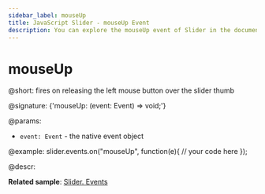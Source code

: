 ```yaml
---
sidebar_label: mouseUp
title: JavaScript Slider - mouseUp Event 
description: You can explore the mouseUp event of Slider in the documentation of the DHTMLX JavaScript UI library. Browse developer guides and API reference, try out code examples and live demos, and download a free 30-day evaluation version of DHTMLX Suite.
---
```


# mouseUp

@short: fires on releasing the left mouse button over the slider thumb

@signature: {'mouseUp: (event: Event) => void;'}

@params:
- `event: Event` - the native event object

@example:
slider.events.on("mouseUp", function(e){
    // your code here
});

@descr:

**Related sample**: [Slider. Events](https://snippet.dhtmlx.com/sc7ov54z)
